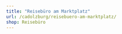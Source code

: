 ```yaml
---
title: "Reisebüro am Marktplatz"
url: /cadolzburg/reisebuero-am-marktplatz/
shop: Reisebüro
---
```

